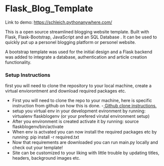 # Flask_Blog_Template
Link to demo: https://schleich.pythonanywhere.com/

This is a open source streamlined blogging website template. Built with Flask, Flask-Bootstrap, JavaScript and an SQL Database . It can be used to quickly put up a personel blogging platform or personel website.

A bootstrap template was used for the initial design and a Flask backend was added to integrate a database, authentication and article creation functionality.


<h3>Setup Instructions</h3>

first you will need to clone the repository to your local machine, create a virtual enviorontment and download required packages etc.
- First you will need to clone the repo to your machine, here is specific instruction from github on how this is done.
        -[ Github clone instructions.](https://docs.github.com/en/repositories/creating-and-managing-repositories/cloning-a-repository)
- setup you virtual env in your development evironment by running: virtualenv flaskblogenv (or your prefered virutal environment setup)
- After you environment is created activate it by running: source flaskblogenv/bin/activate
- When env is actvated you can now install the required packages etc by running: pip install -r required.txt
- Now that requirements are downloaded you can run main.py locally and check out your template!
- Site can be customized to your liking with little trouble by updating titles, headers, background images etc. 

